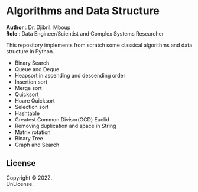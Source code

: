 # Algorithms and Data Structure

**Author** : Dr. Djibril. Mboup  
**Role** : Data Engineer/Scientist and Complex Systems Researcher 
  

This repository implements from scratch some classical algorithms and data structure in Python.

- Binary Search 
- Queue and Deque
- Heapsort in ascending and descending order
- Insertion sort
- Merge sort
- Quicksort
- Hoare Quicksort
- Selection sort
- Hashtable
- Greatest Common Divisor(GCD) Euclid
- Removing duplication and space in String
- Matrix rotation
- Binary Tree
- Graph and Search

## License  
Copyright © 2022.  
UnLicense.

